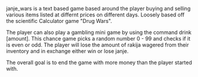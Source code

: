 janje_wars is a text based game based around the player buying and selling various items listed at differnt prices on different days. Loosely based off the scientific Calculator game "Drug Wars".

The player can also play a gambling mini game by using the command drink [amount]. This chance game picks a random number 0 - 99 and checks if it is even or odd. The player will lose the amount of rakija
wagered from their inventory and in exchange either win or lose janje. 

The overall goal is to end the game with more money than the player started with. 

